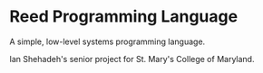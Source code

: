 # Reed Programming Language

A simple, low-level systems programming language.

Ian Shehadeh's senior project for St. Mary's College of Maryland.